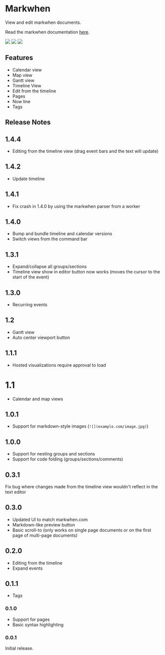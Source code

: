 # Markwhen

View and edit markwhen documents.

Read the markwhen documentation [here](https://docs.markwhen.com).

![](https://blog.markwhen.com/images/calendar_comp3.png)
![](https://blog.markwhen.com/images/calendar2.png)
![](https://blog.markwhen.com/images/calendar_comp2.png)

## Features

- Calendar view
- Map view
- Gantt view
- Timeline View
- Edit from the timeline
- Pages
- Now line
- Tags

## Release Notes

## 1.4.4 

- Editing from the timeline view (drag event bars and the text will update)

## 1.4.2

- Update timeline

## 1.4.1

- Fix crash in 1.4.0 by using the markwhen parser from a worker

## 1.4.0

- Bump and bundle timeline and calendar versions
- Switch views from the command bar

## 1.3.1
- Expand/collapse all groups/sections
- Timeline view show in editor button now works (moves the cursor to the start of the event)


## 1.3.0
- Recurring events

## 1.2
- Gantt view
- Auto center viewport button

## 1.1.1

- Hosted visualizations require approval to load

# 1.1

- Calendar and map views

## 1.0.1

- Support for markdown-style images (`![](example.com/image.jpg)`)

## 1.0.0

- Support for nesting groups and sections
- Support for code folding (groups/sections/comments)

## 0.3.1

Fix bug where changes made from the timeline view wouldn't reflect in the text editor

## 0.3.0

- Updated UI to match markwhen.com
- Markdown-like preview button
- Basic scroll-to (only works on single page documents or on the first page of multi-page documents)

## 0.2.0

- Editing from the timeline
- Expand events

## 0.1.1

- Tags

### 0.1.0

- Support for pages
- Basic syntax highlighting

### 0.0.1

Initial release.
